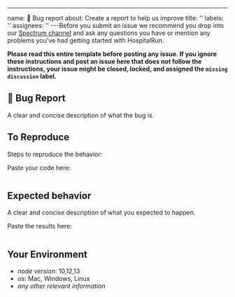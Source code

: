 ---
name: 🐛 Bug report
about: Create a report to help us improve
title: ''
labels: ''
assignees: ''
---Before you submit an issue we recommend you drop into our [Spectrum channel](https://spectrum.chat/hospitalrun) and ask any questions you have or mention any problems you've had getting started with HospitalRun.

**Please read this entire template before posting any issue. If you ignore these instructions
and post an issue here that does not follow the instructions, your issue might be closed,
locked, and assigned the `missing discussion` label.**

## 🐛 Bug Report

A clear and concise description of what the bug is.

## To Reproduce

Steps to reproduce the behavior:

Paste your code here:

```js
```

## Expected behavior

A clear and concise description of what you expected to happen.

Paste the results here:

```js
```

## Your Environment

- _node version_: 10,12,13
- _os_: Mac, Windows, Linux
- _any other relevant information_
